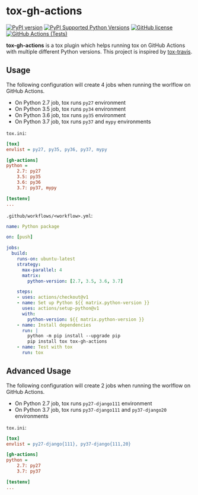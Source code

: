 # tox-gh-actions
[![PyPI version](https://badge.fury.io/py/tox-gh-actions.svg)](https://badge.fury.io/py/tox-gh-actions)
[![PyPI Supported Python Versions](https://img.shields.io/pypi/pyversions/wsgi_lineprof.svg)](https://pypi.python.org/pypi/wsgi-lineprof/)
[![GitHub license](https://img.shields.io/github/license/ymyzk/tox-gh-actions)](https://github.com/ymyzk/tox-gh-actions/blob/master/LICENSE)
[![GitHub Actions (Tests)](https://github.com/ymyzk/tox-gh-actions/workflows/Tests/badge.svg)](https://github.com/ymyzk/tox-gh-actions)

**tox-gh-actions** is a tox plugin which helps running tox on GitHub Actions
with multiple different Python versions.  This project is inspired by
[tox-travis](https://github.com/tox-dev/tox-travis).

## Usage
The following configuration will create 4 jobs when running the worlflow on GitHub Actions.
- On Python 2.7 job, tox runs `py27` environment
- On Python 3.5 job, tox runs `py34` environment
- On Python 3.6 job, tox runs `py35` environment
- On Python 3.7 job, tox runs `py37` and `mypy` environments

`tox.ini`:
```ini
[tox]
envlist = py27, py35, py36, py37, mypy

[gh-actions]
python =
    2.7: py27
    3.5: py35
    3.6: py36
    3.7: py37, mypy

[testenv]
...
```

`.github/workflows/<workflow>.yml`:
```yaml
name: Python package

on: [push]

jobs:
  build:
    runs-on: ubuntu-latest
    strategy:
      max-parallel: 4
      matrix:
        python-version: [2.7, 3.5, 3.6, 3.7]

    steps:
    - uses: actions/checkout@v1
    - name: Set up Python ${{ matrix.python-version }}
      uses: actions/setup-python@v1
      with:
        python-version: ${{ matrix.python-version }}
    - name: Install dependencies
      run: |
        python -m pip install --upgrade pip
        pip install tox tox-gh-actions
    - name: Test with tox
      run: tox
```

## Advanced Usage
The following configuration will create 2 jobs when running the worlflow on GitHub Actions.
- On Python 2.7 job, tox runs `py27-django111` environment
- On Python 3.7 job, tox runs `py37-django111` and `py37-django20` environments

`tox.ini`:
```ini
[tox]
envlist = py27-django{111}, py37-django{111,20}

[gh-actions]
python =
    2.7: py27
    3.7: py37

[testenv]
...
```
